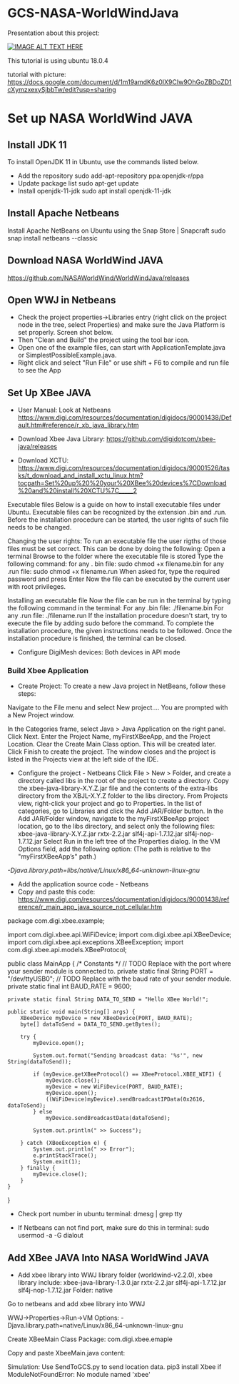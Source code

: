 # GCS-NASA-WorldWindJava
Presentation about this project: 

[![IMAGE ALT TEXT HERE](https://img.youtube.com/vi/GTMSe5GCgZU/0.jpg)](https://www.youtube.com/watch?v=GTMSe5GCgZU)

This tutorial is using ubuntu 18.0.4

tutorial with picture: https://docs.google.com/document/d/1m19amdK6z0IX9CIw9OhGoZBDoZD1cXymzxexySjbbTw/edit?usp=sharing

# Set up NASA WorldWind JAVA
## Install JDK 11
 
To install OpenJDK 11 in Ubuntu, use the commands listed below.
* Add the repository
sudo add-apt-repository ppa:openjdk-r/ppa
* Update package list
sudo apt-get update
* Install openjdk-11-jdk
sudo apt install openjdk-11-jdk

## Install Apache Netbeans

Install Apache NetBeans on Ubuntu using the Snap Store | Snapcraft
sudo snap install netbeans --classic

## Download NASA WorldWind JAVA
https://github.com/NASAWorldWind/WorldWindJava/releases

## Open WWJ in Netbeans
* Check the project properties->Libraries entry (right click on the project node in the tree, select Properties) and make sure the Java Platform is set properly. Screen shot below. 
* Then "Clean and Build" the project using the tool bar icon.
* Open one of the example files, can start with ApplicationTemplate.java or SimplestPossibleExample.java.
* Right click and select "Run File" or use shift + F6 to compile and run file to see the App


## Set Up XBee JAVA 
* User Manual: Look at Netbeans
https://www.digi.com/resources/documentation/digidocs/90001438/Default.htm#reference/r_xb_java_library.htm

* Download Xbee Java Library:
https://github.com/digidotcom/xbee-java/releases

* Download XCTU:
https://www.digi.com/resources/documentation/digidocs/90001526/tasks/t_download_and_install_xctu_linux.htm?tocpath=Set%20up%20%20your%20XBee%20devices%7CDownload%20and%20install%20XCTU%7C_____2

Executable files
Below is a guide on how to install executable files under Ubuntu. Executable files can be recognized by the extension .bin and .run. Before the installation procedure can be started, the user rights of such file needs to be changed.
 
Changing the user rights:
To run an executable file the user rigths of those files must be set correct. This can be done by doing the following:
Open a terminal
Browse to the folder where the executable file is stored
Type the following command:
for any . bin file: sudo chmod +x filename.bin
for any .run file: sudo chmod +x filename.run
When asked for, type the required password and press Enter
Now the file can be executed by the current user with root privileges.

Installing an executable file
Now the file can be run in the terminal by typing the following command in the terminal:
For any .bin file: ./filename.bin
For any .run file: ./filename.run
If the installation procedure doesn't start, try to execute the file by adding sudo before the command. To complete the installation procedure, the given instructions needs to be followed. Once the installation procedure is finished, the terminal can be closed. 

* Configure DigiMesh devices:
Both devices in API mode

### Build Xbee Application
* Create Project:
To create a new Java project in NetBeans, follow these steps:

Navigate to the File menu and select New project....
You are prompted with a New Project window.

In the Categories frame, select Java > Java Application on the right panel.
Click Next.
Enter the Project Name, myFirstXBeeApp, and the Project Location.
Clear the Create Main Class option. This will be created later.
Click Finish to create the project. The window closes and the project is listed in the Projects view at the left side of the IDE.

* Configure the project - Netbeans
Click File > New > Folder, and create a directory called libs in the root of the project to create a directory.
Copy the xbee-java-library-X.Y.Z.jar file and the contents of the extra-libs directory from the XBJL-X.Y.Z folder to the libs directory.
From Projects view, right-click your project and go to Properties.
In the list of categories, go to Libraries and click the Add JAR/Folder button.
In the Add JAR/Folder window, navigate to the myFirstXBeeApp project location, go to the libs directory, and select only the following files:
xbee-java-library-X.Y.Z.jar
rxtx-2.2.jar
slf4j-api-1.7.12.jar
slf4j-nop-1.7.12.jar
Select Run in the left tree of the Properties dialog.
In the VM Options field, add the following option: (The path is relative to the "myFirstXBeeApp’s" path.)

*-Djava.library.path=libs/native/Linux/x86_64-unknown-linux-gnu*

* Add the application source code - Netbeans
* Copy and paste this code:
https://www.digi.com/resources/documentation/digidocs/90001438/reference/r_main_app_java_source_not_cellular.htm

package com.digi.xbee.example;

import com.digi.xbee.api.WiFiDevice;
import com.digi.xbee.api.XBeeDevice;
import com.digi.xbee.api.exceptions.XBeeException;
import com.digi.xbee.api.models.XBeeProtocol;

public class MainApp {
    /* Constants */
    // TODO Replace with the port where your sender module is connected to.
    private static final String PORT = "/dev/ttyUSB0";
    // TODO Replace with the baud rate of your sender module.  
    private static final int BAUD_RATE = 9600;

    private static final String DATA_TO_SEND = "Hello XBee World!";

    public static void main(String[] args) {
        XBeeDevice myDevice = new XBeeDevice(PORT, BAUD_RATE);
        byte[] dataToSend = DATA_TO_SEND.getBytes();

        try {
            myDevice.open();

            System.out.format("Sending broadcast data: '%s'", new String(dataToSend));

            if (myDevice.getXBeeProtocol() == XBeeProtocol.XBEE_WIFI) {
                myDevice.close();
                myDevice = new WiFiDevice(PORT, BAUD_RATE);
                myDevice.open();
                ((WiFiDevice)myDevice).sendBroadcastIPData(0x2616, dataToSend);
            } else
                myDevice.sendBroadcastData(dataToSend);

            System.out.println(" >> Success");

        } catch (XBeeException e) {
            System.out.println(" >> Error");
            e.printStackTrace();
            System.exit(1);
        } finally {
            myDevice.close();
        }
    }
}

* Check port number in ubuntu terminal:
dmesg | grep tty

* If Netbeans can not find port, make sure do this in terminal: 
sudo usermod -a -G dialout <user>


## Add XBee JAVA Into NASA WorldWind JAVA

* Add xbee library into WWJ library folder (worldwind-v2.2.0), xbee library include:
xbee-java-library-1.3.0.jar
rxtx-2.2.jar
slf4j-api-1.7.12.jar
slf4j-nop-1.7.12.jar
Folder: native 

Go to netbeans and add xbee library into WWJ 


WWJ->Properties->Run->VM Options:
-Djava.library.path=native/Linux/x86_64-unknown-linux-gnu


Create XBeeMain Class
Package: com.digi.xbee.emaple

Copy and paste XbeeMain.java content:



Simulation:
Use SendToGCS.py to send location data.
pip3 install Xbee if ModuleNotFoundError: No module named 'xbee'
